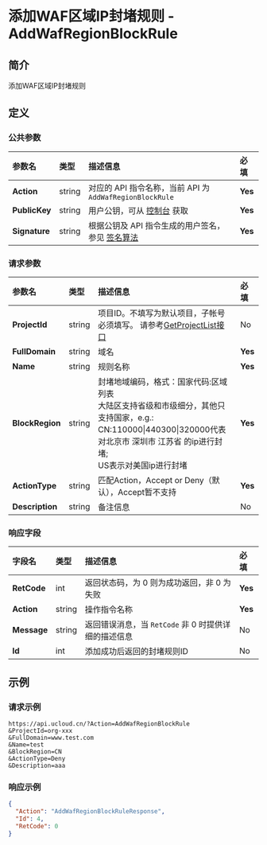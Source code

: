 # 添加WAF区域IP封堵规则 - AddWafRegionBlockRule

## 简介

添加WAF区域IP封堵规则








## 定义

### 公共参数

| 参数名 | 类型 | 描述信息 | 必填 |
|:---|:---|:---|:---|
| **Action**     | string  | 对应的 API 指令名称，当前 API 为 `AddWafRegionBlockRule`                        | **Yes** |
| **PublicKey**  | string  | 用户公钥，可从 [控制台](https://console.ucloud.cn/uapi/apikey) 获取                                             | **Yes** |
| **Signature**  | string  | 根据公钥及 API 指令生成的用户签名，参见 [签名算法](api/summary/signature.md)  | **Yes** |

### 请求参数

| 参数名 | 类型 | 描述信息 | 必填 |
|:---|:---|:---|:---|
| **ProjectId** | string | 项目ID。不填写为默认项目，子帐号必须填写。 请参考[GetProjectList接口](api/summary/get_project_list) |No|
| **FullDomain** | string | 域名 |**Yes**|
| **Name** | string | 规则名称 |**Yes**|
| **BlockRegion** | string | 封堵地域编码，格式：国家代码:区域列表<br />大陆区支持省级和市级细分，其他只支持国家，e.g.:<br />CN:110000\|440300\|320000代表对北京市 深圳市 江苏省 的ip进行封堵; <br />US表示对美国ip进行封堵 |**Yes**|
| **ActionType** | string | 匹配Action，Accept or Deny（默认），Accept暂不支持 |**Yes**|
| **Description** | string | 备注信息 |No|

### 响应字段

| 字段名 | 类型 | 描述信息 | 必填 |
|:---|:---|:---|:---|
| **RetCode** | int | 返回状态码，为 0 则为成功返回，非 0 为失败 |**Yes**|
| **Action** | string | 操作指令名称 |**Yes**|
| **Message** | string | 返回错误消息，当 `RetCode` 非 0 时提供详细的描述信息 |No|
| **Id** | int | 添加成功后返回的封堵规则ID |No|




## 示例

### 请求示例
    
```
https://api.ucloud.cn/?Action=AddWafRegionBlockRule
&ProjectId=org-xxx
&FullDomain=www.test.com
&Name=test
&BlockRegion=CN
&ActionType=Deny
&Description=aaa
```

### 响应示例
    
```json
{
  "Action": "AddWafRegionBlockRuleResponse",
  "Id": 4,
  "RetCode": 0
}
```





